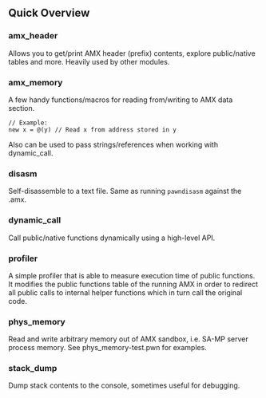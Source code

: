 Quick Overview
--------------

### amx_header ###

Allows you to get/print AMX header (prefix) contents, explore public/native tables
and more. Heavily used by other modules.

### amx_memory ###

A few handy functions/macros for reading from/writing to AMX data section. 

	// Example:
	new x = @(y) // Read x from address stored in y

Also can be used to pass strings/references when working with dynamic_call.

### disasm ###

Self-disassemble to a text file. Same as running `pawndisasm` against the .amx.

### dynamic_call ###

Call public/native functions dynamically using a high-level API.

### profiler ###

A simple profiler that is able to measure execution time of public functions. 
It modifies the public functions table of the running AMX in order to redirect 
all public calls to internal helper functions which in turn call the original code.

### phys_memory ###

Read and write arbitrary memory out of AMX sandbox, i.e. SA-MP server process 
memory. See phys_memory-test.pwn for examples.

### stack_dump ###

Dump stack contents to the console, sometimes useful for debugging.
